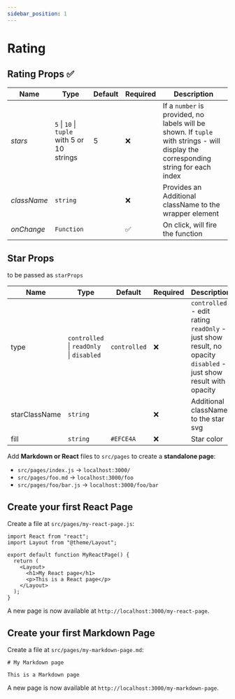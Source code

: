 ```yaml
---
sidebar_position: 1
---
```


# Rating

## Rating Props :white_check_mark:

| Name        | Type                                        | Default | Required           | Description                                                                                                                        |
| ----------- | ------------------------------------------- | ------- | ------------------ | ---------------------------------------------------------------------------------------------------------------------------------- |
| _stars_     | `5` \| `10` \| `tuple` with 5 or 10 strings | 5       | :x:                | If a `number` is provided, no labels will be shown. If `tuple` with strings - will display the corresponding string for each index |
| _className_ | `string`                                    |         | :x:                | Provides an Additional className to the wrapper element                                                                            |
| _onChange_  | `Function`                                  |         | :white_check_mark: | On click, will fire the function                                                                                                   |

## Star Props

to be passed as `starProps`

| Name          | Type                                     | Default      | Required | Description                                                                                                                 |
| ------------- | ---------------------------------------- | ------------ | -------- | --------------------------------------------------------------------------------------------------------------------------- |
| type          | `controlled` \| `readOnly` \| `disabled` | `controlled` | :x:      | `controlled` - edit rating <br/> `readOnly` - just show result, no opacity <br/> `disabled` - just show result with opacity |
| starClassName | `string`                                 |              | :x:      | Additional className to the star svg                                                                                        |
| fill          | `string`                                 | `#EFCE4A`    | :x:      | Star color                                                                                                                  |

Add **Markdown or React** files to `src/pages` to create a **standalone page**:

- `src/pages/index.js` -> `localhost:3000/`
- `src/pages/foo.md` -> `localhost:3000/foo`
- `src/pages/foo/bar.js` -> `localhost:3000/foo/bar`

## Create your first React Page

Create a file at `src/pages/my-react-page.js`:

```tsx title="src/pages/my-react-page.js"
import React from "react";
import Layout from "@theme/Layout";

export default function MyReactPage() {
  return (
    <Layout>
      <h1>My React page</h1>
      <p>This is a React page</p>
    </Layout>
  );
}
```

A new page is now available at `http://localhost:3000/my-react-page`.

## Create your first Markdown Page

Create a file at `src/pages/my-markdown-page.md`:

```mdx title="src/pages/my-markdown-page.md"
# My Markdown page

This is a Markdown page
```

A new page is now available at `http://localhost:3000/my-markdown-page`.
